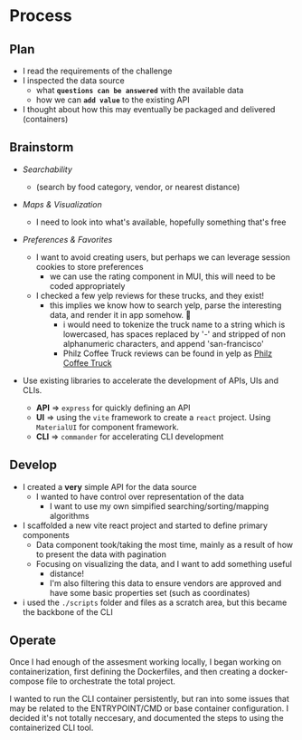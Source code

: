 # Process

## Plan

- I read the requirements of the challenge
- I inspected the data source
  - what **`questions can be answered`** with the available data
  - how we can **`add value`** to the existing API
- I thought about how this may eventually be packaged and delivered (containers)

## Brainstorm

- *Searchability*
  - (search by food category, vendor, or nearest distance)
- *Maps & Visualization*
  - I need to look into what's available, hopefully something that's free
- *Preferences & Favorites*
  - I want to avoid creating users, but perhaps we can leverage session cookies to store preferences
    - we can use the rating component in MUI, this will need to be coded appropriately
  - I checked a few yelp reviews for these trucks, and they exist!
    - this implies we know how to search yelp, parse the interesting data, and render it in app somehow. 🤨
      - i would need to tokenize the truck name to a string which is lowercased, has spaces replaced by '-' and stripped of non alphanumeric characters, and append 'san-francisco'
      - Philz Coffee Truck reviews can be found in yelp as [Philz Coffee Truck](https://www.yelp.com/biz/philz-coffee-truck-san-francisco)

- Use existing libraries to accelerate the development of APIs, UIs and CLIs.
  - **API** => `express` for quickly defining an API
  - **UI** => using the `vite` framework to create a `react` project. Using `MaterialUI` for component framework.
  - **CLI** => `commander` for accelerating CLI development

## Develop

- I created a **very** simple API for the data source
  - I wanted to have control over representation of the data
    - I want to use my own simpified searching/sorting/mapping algorithms
- I scaffolded a new vite react project and started to define primary components
  - Data component took/taking the most time, mainly as a result of how to present the data with pagination
  - Focusing on visualizing the data, and I want to add something useful
    - distance!
    - I'm also filtering this data to ensure vendors are approved and have some basic properties set (such as coordinates)
- i used the `./scripts` folder and files as a scratch area, but this became the backbone of the CLI

## Operate

Once I had enough of the assesment working locally, I began working on containerization, first defining the Dockerfiles, and then creating a docker-compose file to orchestrate the total project.

I wanted to run the CLI container persistently, but ran into some issues that may be related to the ENTRYPOINT/CMD or base container configuration. I decided it's not totally neccesary, and documented the steps to using the containerized CLI tool.

